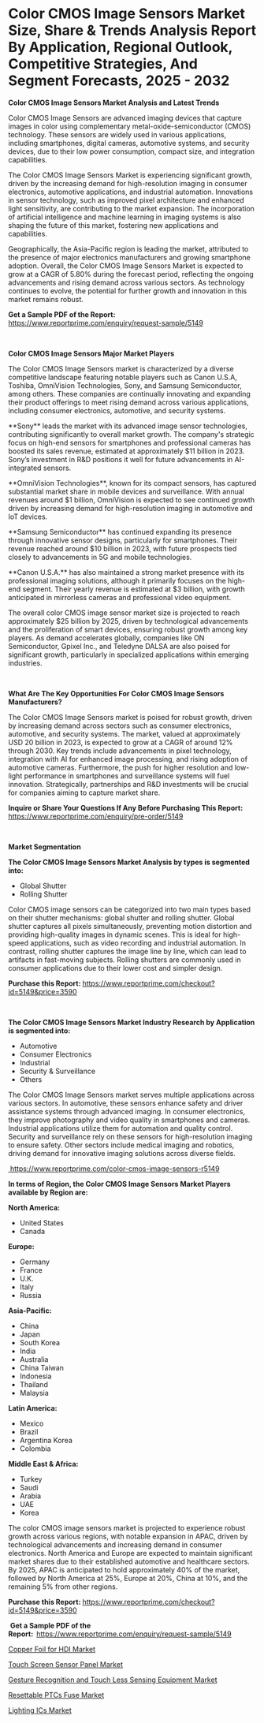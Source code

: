 <p><h1>Color CMOS Image Sensors Market Size, Share & Trends Analysis Report By Application, Regional Outlook, Competitive Strategies, And Segment Forecasts, 2025 - 2032</h1></p><p><strong>Color CMOS Image Sensors Market Analysis and Latest Trends</strong></p>
<p><p>Color CMOS Image Sensors are advanced imaging devices that capture images in color using complementary metal-oxide-semiconductor (CMOS) technology. These sensors are widely used in various applications, including smartphones, digital cameras, automotive systems, and security devices, due to their low power consumption, compact size, and integration capabilities.</p><p>The Color CMOS Image Sensors Market is experiencing significant growth, driven by the increasing demand for high-resolution imaging in consumer electronics, automotive applications, and industrial automation. Innovations in sensor technology, such as improved pixel architecture and enhanced light sensitivity, are contributing to the market expansion. The incorporation of artificial intelligence and machine learning in imaging systems is also shaping the future of this market, fostering new applications and capabilities.</p><p>Geographically, the Asia-Pacific region is leading the market, attributed to the presence of major electronics manufacturers and growing smartphone adoption. Overall, the Color CMOS Image Sensors Market is expected to grow at a CAGR of 5.80% during the forecast period, reflecting the ongoing advancements and rising demand across various sectors. As technology continues to evolve, the potential for further growth and innovation in this market remains robust.</p></p>
<p><strong>Get a Sample PDF of the Report:&nbsp;</strong> <a href="https://www.reportprime.com/enquiry/request-sample/5149?utm_campaign=1842&utm_medium=2&utm_source=Github&utm_content=ia&utm_term=19032025&utm_id=color-cmos-image-sensors">https://www.reportprime.com/enquiry/request-sample/5149</a></p>
<p>&nbsp;</p>
<p><strong>Color CMOS Image Sensors Major Market Players</strong></p>
<p><p>The Color CMOS Image Sensors market is characterized by a diverse competitive landscape featuring notable players such as Canon U.S.A, Toshiba, OmniVision Technologies, Sony, and Samsung Semiconductor, among others. These companies are continually innovating and expanding their product offerings to meet rising demand across various applications, including consumer electronics, automotive, and security systems.</p><p>**Sony** leads the market with its advanced image sensor technologies, contributing significantly to overall market growth. The company's strategic focus on high-end sensors for smartphones and professional cameras has boosted its sales revenue, estimated at approximately $11 billion in 2023. Sony’s investment in R&D positions it well for future advancements in AI-integrated sensors.</p><p>**OmniVision Technologies**, known for its compact sensors, has captured substantial market share in mobile devices and surveillance. With annual revenues around $1 billion, OmniVision is expected to see continued growth driven by increasing demand for high-resolution imaging in automotive and IoT devices.</p><p>**Samsung Semiconductor** has continued expanding its presence through innovative sensor designs, particularly for smartphones. Their revenue reached around $10 billion in 2023, with future prospects tied closely to advancements in 5G and mobile technologies.</p><p>**Canon U.S.A.** has also maintained a strong market presence with its professional imaging solutions, although it primarily focuses on the high-end segment. Their yearly revenue is estimated at $3 billion, with growth anticipated in mirrorless cameras and professional video equipment.</p><p>The overall color CMOS image sensor market size is projected to reach approximately $25 billion by 2025, driven by technological advancements and the proliferation of smart devices, ensuring robust growth among key players. As demand accelerates globally, companies like ON Semiconductor, Gpixel Inc., and Teledyne DALSA are also poised for significant growth, particularly in specialized applications within emerging industries.</p></p>
<p>&nbsp;</p>
<p><strong>What Are The Key Opportunities For Color CMOS Image Sensors Manufacturers?</strong></p>
<p><p>The Color CMOS Image Sensors market is poised for robust growth, driven by increasing demand across sectors such as consumer electronics, automotive, and security systems. The market, valued at approximately USD 20 billion in 2023, is expected to grow at a CAGR of around 12% through 2030. Key trends include advancements in pixel technology, integration with AI for enhanced image processing, and rising adoption of automotive cameras. Furthermore, the push for higher resolution and low-light performance in smartphones and surveillance systems will fuel innovation. Strategically, partnerships and R&D investments will be crucial for companies aiming to capture market share.</p></p>
<p><strong>Inquire or Share Your Questions If Any Before Purchasing This Report:</strong> <a href="https://www.reportprime.com/enquiry/pre-order/5149?utm_campaign=1842&utm_medium=2&utm_source=Github&utm_content=ia&utm_term=19032025&utm_id=color-cmos-image-sensors">https://www.reportprime.com/enquiry/pre-order/5149</a></p>
<p>&nbsp;</p>
<p><strong>Market Segmentation</strong></p>
<p><strong>The Color CMOS Image Sensors Market Analysis by types is segmented into:</strong></p>
<p><ul><li>Global Shutter</li><li>Rolling Shutter</li></ul></p>
<p><p>Color CMOS image sensors can be categorized into two main types based on their shutter mechanisms: global shutter and rolling shutter. Global shutter captures all pixels simultaneously, preventing motion distortion and providing high-quality images in dynamic scenes. This is ideal for high-speed applications, such as video recording and industrial automation. In contrast, rolling shutter captures the image line by line, which can lead to artifacts in fast-moving subjects. Rolling shutters are commonly used in consumer applications due to their lower cost and simpler design.</p></p>
<p><strong>Purchase this Report:&nbsp;</strong><a href="https://www.reportprime.com/checkout?id=5149&price=3590&utm_campaign=1842&utm_medium=2&utm_source=Github&utm_content=ia&utm_term=19032025&utm_id=color-cmos-image-sensors">https://www.reportprime.com/checkout?id=5149&price=3590</a></p>
<p>&nbsp;</p>
<p><strong>The Color CMOS Image Sensors Market Industry Research by Application is segmented into:</strong></p>
<p><ul><li>Automotive</li><li>Consumer Electronics</li><li>Industrial</li><li>Security & Surveillance</li><li>Others</li></ul></p>
<p><p>The Color CMOS Image Sensors market serves multiple applications across various sectors. In automotive, these sensors enhance safety and driver assistance systems through advanced imaging. In consumer electronics, they improve photography and video quality in smartphones and cameras. Industrial applications utilize them for automation and quality control. Security and surveillance rely on these sensors for high-resolution imaging to ensure safety. Other sectors include medical imaging and robotics, driving demand for innovative imaging solutions across diverse fields.</p></p>
<p><a href="https://www.reportprime.com/color-cmos-image-sensors-r5149?utm_campaign=1842&utm_medium=2&utm_source=Github&utm_content=ia&utm_term=19032025&utm_id=color-cmos-image-sensors">&nbsp;https://www.reportprime.com/color-cmos-image-sensors-r5149</a></p>
<p><strong>In terms of Region, the Color CMOS Image Sensors Market Players available by Region are:</strong></p>
<p>
    <p> <strong> North America: </strong>
        <ul>
            <li>United States</li>
            <li>Canada</li>
        </ul>
        </p> 
    <p> <strong> Europe: </strong>
        <ul>
            <li>Germany</li>
            <li>France</li>
            <li>U.K.</li>
            <li>Italy</li>
            <li>Russia</li>
        </ul>
        </p> 
    <p> <strong> Asia-Pacific: </strong>
        <ul>
            <li>China</li>
            <li>Japan</li>
            <li>South Korea</li>
            <li>India</li>
            <li>Australia</li>
            <li>China Taiwan</li>
            <li>Indonesia</li>
            <li>Thailand</li>
            <li>Malaysia</li>
        </ul>
        </p> 
    <p> <strong> Latin America: </strong>
        <ul>
            <li>Mexico</li>
            <li>Brazil</li>
            <li>Argentina Korea</li>
            <li>Colombia</li>
        </ul>
        </p> 
    <p> <strong> Middle East & Africa: </strong>
        <ul>
            <li>Turkey</li>
            <li>Saudi</li>
            <li>Arabia</li>
            <li>UAE</li>
            <li>Korea</li>
        </ul>
    </p>
    </p>
<p><p>The color CMOS image sensors market is projected to experience robust growth across various regions, with notable expansion in APAC, driven by technological advancements and increasing demand in consumer electronics. North America and Europe are expected to maintain significant market shares due to their established automotive and healthcare sectors. By 2025, APAC is anticipated to hold approximately 40% of the market, followed by North America at 25%, Europe at 20%, China at 10%, and the remaining 5% from other regions.</p></p>
<p><strong>Purchase this Report: </strong><a href="https://www.reportprime.com/checkout?id=5149&price=3590&utm_campaign=1842&utm_medium=2&utm_source=Github&utm_content=ia&utm_term=19032025&utm_id=color-cmos-image-sensors">https://www.reportprime.com/checkout?id=5149&price=3590</a></p>
<p>&nbsp;<strong>Get a Sample PDF of the Report:&nbsp;&nbsp;</strong><a href="https://www.reportprime.com/enquiry/request-sample/5149?utm_campaign=1842&utm_medium=2&utm_source=Github&utm_content=ia&utm_term=19032025&utm_id=color-cmos-image-sensors">https://www.reportprime.com/enquiry/request-sample/5149</a></p>
<p><strong></strong></p>
<p><p><a href="https://github.com/makzzochil/Market-Research-Report-List-1/blob/main/copper-foil-for-hdi-market.md?utm_campaign=1842&utm_medium=2&utm_source=Github&utm_content=ia&utm_term=19032025&utm_id=color-cmos-image-sensors">Copper Foil for HDI Market</a></p><p><a href="https://github.com/buseknoden2b/Market-Research-Report-List-1/blob/main/touch-screen-sensor-panel-market.md?utm_campaign=1842&utm_medium=2&utm_source=Github&utm_content=ia&utm_term=19032025&utm_id=color-cmos-image-sensors">Touch Screen Sensor Panel Market</a></p><p><a href="https://github.com/bauldlimle6h/Market-Research-Report-List-1/blob/main/gesture-recognition-and-touch-less-sensing-equipment-market.md?utm_campaign=1842&utm_medium=2&utm_source=Github&utm_content=ia&utm_term=19032025&utm_id=color-cmos-image-sensors">Gesture Recognition and Touch Less Sensing Equipment Market</a></p><p><a href="https://github.com/sternymkere4/Market-Research-Report-List-1/blob/main/resettable-ptcs-fuse-market.md?utm_campaign=1842&utm_medium=2&utm_source=Github&utm_content=ia&utm_term=19032025&utm_id=color-cmos-image-sensors">Resettable PTCs Fuse Market</a></p><p><a href="https://github.com/heinslakey2x/Market-Research-Report-List-1/blob/main/lighting-ics-market.md?utm_campaign=1842&utm_medium=2&utm_source=Github&utm_content=ia&utm_term=19032025&utm_id=color-cmos-image-sensors">Lighting ICs Market</a></p></p>